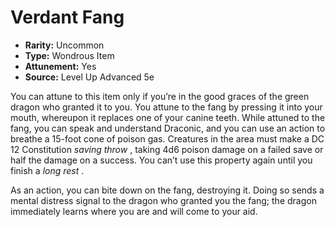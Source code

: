 # Verdant Fang

- **Rarity:** Uncommon
- **Type:** Wondrous Item
- **Attunement:** Yes
- **Source:** Level Up Advanced 5e

You can attune to this item only if you’re in the good graces of the green dragon who granted it to you. You attune to the fang by pressing it into your mouth, whereupon it replaces one of your canine teeth. While attuned to the fang, you can speak and understand Draconic, and you can use an action to breathe a 15-foot cone of poison gas. Creatures in the area must make a DC 12 Constitution _saving throw_ , taking 4d6 poison damage on a failed save or half the damage on a success. You can’t use this property again until you finish a _long rest_ .

As an action, you can bite down on the fang, destroying it. Doing so sends a mental distress signal to the dragon who granted you the fang; the dragon immediately learns where you are and will come to your aid.

